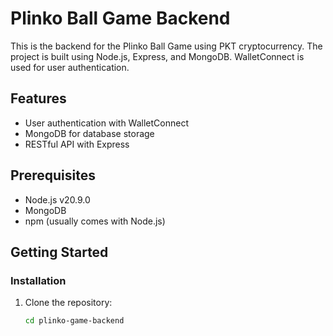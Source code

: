# Plinko Ball Game Backend  

This is the backend for the Plinko Ball Game using PKT cryptocurrency. The project is built using Node.js, Express, and MongoDB. WalletConnect is used for user authentication.  

## Features  

- User authentication with WalletConnect  
- MongoDB for database storage  
- RESTful API with Express  

## Prerequisites  

- Node.js v20.9.0  
- MongoDB  
- npm (usually comes with Node.js)  

## Getting Started  

### Installation  

1. Clone the repository:  

   ```bash  
   cd plinko-game-backend